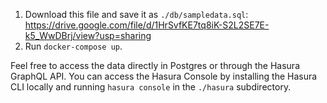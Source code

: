 1. Download this file and save it as `./db/sampledata.sql`:
   https://drive.google.com/file/d/1HrSvfKE7tq8iK-S2L2SE7E-k5_WwDBrj/view?usp=sharing
2. Run `docker-compose up`.

Feel free to access the data directly in Postgres or through the Hasura GraphQL
API. You can access the Hasura Console by installing the Hasura CLI locally and
running `hasura console` in the `./hasura` subdirectory.
